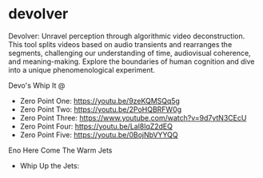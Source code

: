 # devolver
Devolver: Unravel perception through algorithmic video deconstruction. This tool splits videos based on audio transients and rearranges the segments, challenging our understanding of time, audiovisual coherence, and meaning-making. Explore the boundaries of human cognition and dive into a unique phenomenological experiment.

Devo's Whip It @
* Zero Point One: https://youtu.be/9zeKQMSQq5g
* Zero Point Two: https://youtu.be/2PoHQBRFW0g
* Zero Point Three: https://www.youtube.com/watch?v=9d7ytN3CEcU
* Zero Point Four: https://youtu.be/Lal8lqZ2dEQ
* Zero Point Five: https://youtu.be/0BojNbVYYQQ

Eno Here Come The Warm Jets
* Whip Up the Jets: 
